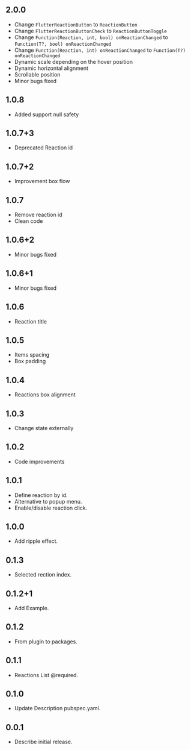 ## 2.0.0

* Change `FlutterReactionButton` to `ReactionButton`
* Change `FlutterReactionButtonCheck` to `ReactionButtonToggle`
* Change `Function(Reaction, int, bool) onReactionChanged` to `Function(T?, bool) onReactionChanged`
* Change `Function(Reaction, int) onReactionChanged` to `Function(T?) onReactionChanged`
* Dynamic scale depending on the hover position
* Dynamic horizontal alignment
* Scrollable position
* Minor bugs fixed

## 1.0.8

*  Added support null safety

## 1.0.7+3

* Deprecated Reaction id

## 1.0.7+2

* Improvement box flow

## 1.0.7

* Remove reaction id
* Clean code

## 1.0.6+2

* Minor bugs fixed

## 1.0.6+1

* Minor bugs fixed

## 1.0.6

* Reaction title

## 1.0.5

* Items spacing
* Box padding

## 1.0.4

* Reactions box alignment

## 1.0.3

* Change state externally

## 1.0.2

* Code improvements

## 1.0.1

* Define reaction by id.
* Alternative to popup menu.
* Enable/disable reaction click.

## 1.0.0

* Add ripple effect.

## 0.1.3

* Selected rection index.

## 0.1.2+1

* Add Example.

## 0.1.2

* From plugin to packages.

## 0.1.1

* Reactions List @required.

## 0.1.0

* Update Description pubspec.yaml.

## 0.0.1

* Describe initial release.